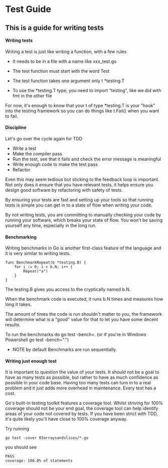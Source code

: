 # Test Guide




## This is a guide for writing tests

#### Writing tests
Writing a test is just like writing a function, with a few rules

- It needs to be in a file with a name like xxx_test.go

- The test function must start with the word Test

- The test function takes one argument only t *testing.T

- To use the *testing.T type, you need to import "testing", like we did with fmt in the other file

For now, it's enough to know that your t of type *testing.T is your "hook" into the testing framework so you can do things like t.Fail() when you want to fail.


#### Discipline
Let's go over the cycle again for TDD
- Write a test
- Make the compiler pass
- Run the test, see that it fails and check the error message is meaningful
- Write enough code to make the test pass
- Refactor

Even this may seem tedious but sticking to the feedback loop is important. Not only does it ensure that you have relevant tests, it helps ensure you design good software by refactoring with safety of tests.

By ensuring your tests are fast and setting up your tools so that running tests is simple you can get in to a state of flow when writing your code.

By not writing tests, you are committing to manually checking your code by running your software, which breaks your state of flow. You won't be saving yourself any time, especially in the long run.


#### Benchmarking
Writing benchmarks in Go is another first-class feature of the language and it is very similar to writing tests.

```
func BenchmarkRepeat(b *testing.B) {
	for i := 0; i < b.N; i++ {
		Repeat("a")
	}
}
```


The testing.B gives you access to the cryptically named b.N.

When the benchmark code is executed, it runs b.N times and measures how long it takes.

The amount of times the code is run shouldn't matter to you, the framework will determine what is a "good" value for that to let you have some decent results.

To run the benchmarks do go test -bench=. (or if you're in Windows Powershell go test -bench=".")

- NOTE by default Benchmarks are run sequentially.


#### Writing just enough test
It is important to question the value of your tests. It should not be a goal to have as many tests as possible, but rather to have as much confidence as possible in your code base. Having too many tests can turn in to a real problem and it just adds more overhead in maintenance. Every test has a cost.


Go's built-in testing toolkit features a coverage tool. Whilst striving for 100% coverage should not be your end goal, the coverage tool can help identify areas of your code not covered by tests. If you have been strict with TDD, it's quite likely you'll have close to 100% coverage anyway.

Try running
```
go test -cover 03arraysandslices/*.go
```

you should see
```
PASS
coverage: 100.0% of statements
```

